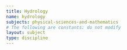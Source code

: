 ```yaml
---
title: Hydrology
name: hydrology
subjects: physical-sciences-and-mathematics
# The following are constants: do not modify
layout: subject
type: discipline
---
```

